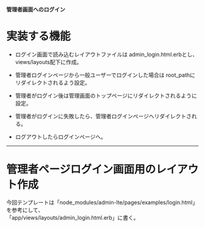 #### 管理者画面へのログイン

# 実装する機能
- ログイン画面で読み込むレイアウトファイルは admin_login.html.erbとし、views/layouts配下に作成。    
      
- 管理者ログインページから一般ユーザーでログインした場合は root_pathにリダイレクトされるよう設定。    
        
- 管理者がログイン後は管理画面のトップページにリダイレクトされるように設定。    
      
- 管理者がログインに失敗したら、管理者ログインページへリダイレクトされる。    
      
- ログアウトしたらログインページへ。        
***

# 管理者ページログイン画面用のレイアウト作成
今回テンプレートは「node_modules/admin-lte/pages/examples/login.html」を参考にして、    
「app/views/layouts/admin_login.html.erb」に書く。
~~~
